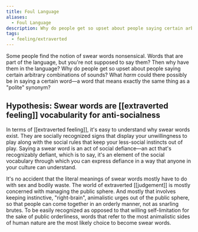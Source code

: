 ```yaml
---
title: Foul Language
aliases:
  - Foul Language
description: Why do people get so upset about people saying certain arbitrary combinations of sounds? What harm could there possibly be in saying a certain word—a word that means exactly the same thing as a "polite" synonym?
tags:
  - feeling/extraverted
---
```


Some people find the notion of swear words nonsensical. Words that are part of the language, but you're not supposed to say them? Then why have them in the language? Why do people get so upset about people saying certain arbitrary combinations of sounds? What *harm* could there possibly be in saying a certain word—a word that means exactly the same thing as a "polite" synonym?

## Hypothesis: Swear words are [[extraverted feeling]] vocabularity for anti-socialness

In terms of [[extraverted feeling]], it's easy to understand why swear words exist. They are socially recognized signs that display your unwillingness to play along with the social rules that keep your less-social instincts out of play. Saying a swear word is an act of social defiance—an act that's recognizably defiant, which is to say, it's an element of the social vocabulary through which you can express defiance in a way that anyone in your culture can understand.

It's no accident that the literal meanings of swear words mostly have to do with sex and bodily waste. The world of extraverted [[judgement]] is mostly concerned with managing the public sphere. And mostly that involves keeping instinctive, "right-brain", animalistic urges out of the public sphere, so that people can come together in an orderly manner, not as snarling brutes. To be easily recognized as opposed to that willing self-limitation for the sake of public orderliness, words that refer to the most animalistic sides of human nature are the most likely choice to become swear words.
